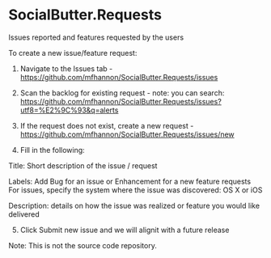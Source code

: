 # SocialButter.Requests
Issues reported and features requested by the users 

To create a new issue/feature request:

1) Navigate to the Issues tab - https://github.com/mfhannon/SocialButter.Requests/issues

2) Scan the backlog for existing request - note: you can search: https://github.com/mfhannon/SocialButter.Requests/issues?utf8=%E2%9C%93&q=alerts 

3) If the request does not exist, create a new request - https://github.com/mfhannon/SocialButter.Requests/issues/new

4) Fill in the following:

  Title: Short description of the issue / request
  
  Labels: Add Bug for an issue or Enhancement for a new feature requests
     For issues, specify the system where the issue was discovered: OS X or iOS
     

  Description: details on how the issue was realized or feature you would like delivered

5) Click Submit new issue and we will alignit with a future release
    

Note: This is not the source code repository.
